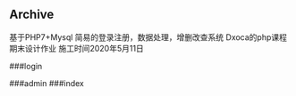 ## Archive
基于PHP7+Mysql 简易的登录注册，数据处理，增删改查系统
Dxoca的php课程期末设计作业
施工时间2020年5月11日

###login

###admin
###index